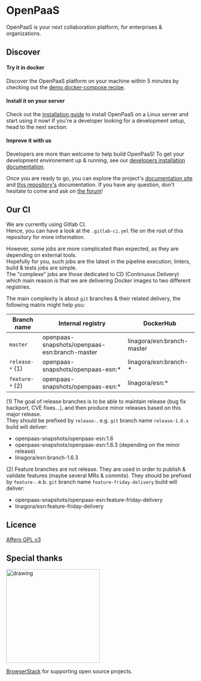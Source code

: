 # OpenPaaS

OpenPaaS is your next collaboration platform, for enterprises & organizations.

## Discover
#### Try it in docker
Discover the OpenPaaS platform on your machine within 5 minutes by checking out the [demo docker-compose recipe](http://docs.open-paas.org/getting-started/docker/).

#### Install it on your server
Check out the [installation guide](http://docs.open-paas.org/getting-started/linux/) to install OpenPaaS on a Linux server and start using it now!
If you're a developer looking for a development setup, head to the next section:

#### Improve it with us
Developers are more than welcome to help build OpenPaaS!
To get your development environement up & running, see our [developers installation documentation](doc/develop.md).

Once you are ready to go, you can explore the project's [documentation site](http://docs.open-paas.org/) and [this repository's](doc/) documentation.
If you have any question, don't hesitate to come and ask on [the forum](http://forum.open-paas.org/)!

## Our CI

We are currently using Gitlab CI.   
Hence, you can have a look at the `.gitlab-ci.yml` file on the root of this repository for more information.

However, some jobs are more complicated than expected, as they are depending on external tools.  
Hopefully for you, such jobs are the latest in the pipeline execution; linters, build & tests jobs are simple.   
The "complexe" jobs are those dedicated to CD (Continuous Delivery) which main reason is that we are delivering Docker 
images to two different registries. 

The main complexity is about `git` branches & their related delivery, the following matrix might help you:

| Branch name | Internal registry | DockerHub |
| ----------- | ----------------- | --------- |
| `master`    | openpaas-snapshots/openpaas-esn:branch-master | linagora/esn:branch-master |
| `release-*` (1) | openpaas-snapshots/openpaas-esn:* | linagora/esn:branch-* |
| `feature-*` (2) | openpaas-snapshots/openpaas-esn:* | linagora/esn:* |

(1) The goal of release branches is to be able to maintain release (bug fix backport, CVE fixes...), and then produce minor releases based on this major release.     
They should be prefixed by `release-`.
e.g. `git` branch name `release-1.6.x` build will deliver:
- openpaas-snapshots/openpaas-esn:1.6
- openpaas-snapshots/openpaas-esn:1.6.3 (depending on the minor release)
- linagora/esn:branch-1.6.3

(2) Feature branches are not release. They are used in order to publish & validate features (maybe several MRs & commits).
They should be prefixed by `feature-`.
e.b. `git` branch name `feature-friday-delivery` build will deliver:
- openpaas-snapshots/openpaas-esn:feature-friday-delivery
- linagora/esn:feature-friday-delivery

## Licence

[Affero GPL v3](http://www.gnu.org/licenses/agpl-3.0.html)

## Special thanks

<img src="https://cloud.githubusercontent.com/assets/7864462/12837037/452a17c6-cb73-11e5-9f39-fc96893bc9bf.png" alt="drawing" width="250"/>

[BrowserStack](https://www.browserstack.com/) for supporting open source projects.